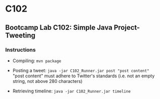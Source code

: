 # C102
 ## Bootcamp Lab C102: Simple Java Project- Tweeting
### Instructions
* Compiling: ```mvn package```

* Posting a tweet:
```java -jar C102_Runner.jar post "post content"``` <br> "post content" must adhere to Twitter's standards (i.e. not an empty 
string, not above 280 characters)
* Retrieving timeline:
```java -jar C102_Runner.jar timeline```
